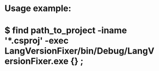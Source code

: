 # Usage example:
# $ find path_to_project -iname '*.csproj' -exec LangVersionFixer/bin/Debug/LangVersionFixer.exe {} \;
